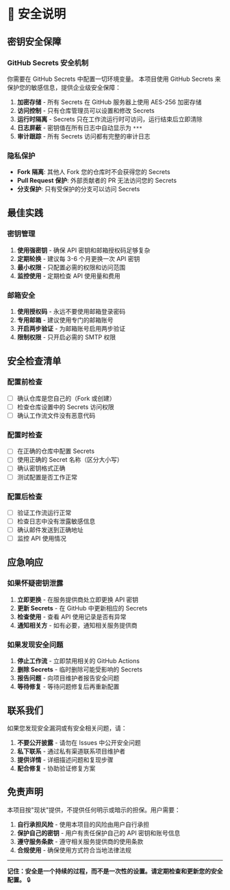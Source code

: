 # 🔐 安全说明

## 密钥安全保障

### GitHub Secrets 安全机制
你需要在 GitHub Secrets 中配置一切环境变量。
本项目使用 GitHub Secrets 来保护您的敏感信息，提供企业级安全保障：

1. **加密存储** - 所有 Secrets 在 GitHub 服务器上使用 AES-256 加密存储
2. **访问控制** - 只有仓库管理员可以设置和修改 Secrets
3. **运行时隔离** - Secrets 只在工作流运行时可访问，运行结束后立即清除
4. **日志屏蔽** - 密钥值在所有日志中自动显示为 `***`
5. **审计跟踪** - 所有 Secrets 访问都有完整的审计日志

### 隐私保护
- **Fork 隔离**: 其他人 Fork 您的仓库时不会获得您的 Secrets
- **Pull Request 保护**: 外部贡献者的 PR 无法访问您的 Secrets
- **分支保护**: 只有受保护的分支可以访问 Secrets

## 最佳实践

### 密钥管理
1. **使用强密钥** - 确保 API 密钥和邮箱授权码足够复杂
2. **定期轮换** - 建议每 3-6 个月更换一次 API 密钥
3. **最小权限** - 只配置必需的权限和访问范围
4. **监控使用** - 定期检查 API 使用量和费用

### 邮箱安全
1. **使用授权码** - 永远不要使用邮箱登录密码
2. **专用邮箱** - 建议使用专门的邮箱账号
3. **开启两步验证** - 为邮箱账号启用两步验证
4. **限制权限** - 只开启必需的 SMTP 权限

## 安全检查清单

### 配置前检查
- [ ] 确认仓库是您自己的（Fork 或创建）
- [ ] 检查仓库设置中的 Secrets 访问权限
- [ ] 确认工作流文件没有恶意代码

### 配置时检查
- [ ] 在正确的仓库中配置 Secrets
- [ ] 使用正确的 Secret 名称（区分大小写）
- [ ] 确认密钥格式正确
- [ ] 测试配置是否工作正常

### 配置后检查
- [ ] 验证工作流运行正常
- [ ] 检查日志中没有泄露敏感信息
- [ ] 确认邮件发送到正确地址
- [ ] 监控 API 使用情况

## 应急响应

### 如果怀疑密钥泄露
1. **立即更换** - 在服务提供商处立即更换 API 密钥
2. **更新 Secrets** - 在 GitHub 中更新相应的 Secrets
3. **检查使用** - 查看 API 使用记录是否有异常
4. **通知相关方** - 如有必要，通知相关服务提供商

### 如果发现安全问题
1. **停止工作流** - 立即禁用相关的 GitHub Actions
2. **删除 Secrets** - 临时删除可能受影响的 Secrets
3. **报告问题** - 向项目维护者报告安全问题
4. **等待修复** - 等待问题修复后再重新配置

## 联系我们

如果您发现安全漏洞或有安全相关问题，请：

1. **不要公开披露** - 请勿在 Issues 中公开安全问题
2. **私下联系** - 通过私有渠道联系项目维护者
3. **提供详情** - 详细描述问题和复现步骤
4. **配合修复** - 协助验证修复方案

## 免责声明

本项目按"现状"提供，不提供任何明示或暗示的担保。用户需要：

1. **自行承担风险** - 使用本项目的风险由用户自行承担
2. **保护自己的密钥** - 用户有责任保护自己的 API 密钥和账号信息
3. **遵守服务条款** - 遵守相关服务提供商的使用条款
4. **合规使用** - 确保使用方式符合当地法律法规

---

**记住：安全是一个持续的过程，而不是一次性的设置。请定期检查和更新您的安全配置。** 🔒 